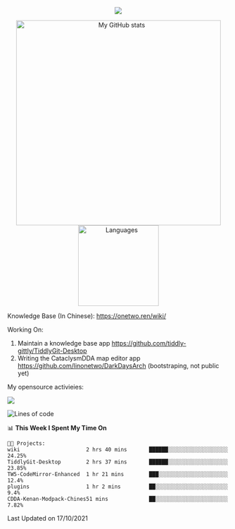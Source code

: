 <a href="https://github.com/linonetwo">
    <p align="center">
        <img src="https://github-profile-trophy.vercel.app/?username=linonetwo&column=7&theme=onedark"/>
    </p>
</a>
<a align="center" href="https://github.com/linonetwo">
  <p align="center">
    <img src="https://github-readme-stats.vercel.app/api?username=linonetwo&show_icons=true&count_private=true" alt="My GitHub stats" width="465"/>
    <img src="https://github-readme-stats.vercel.app/api/top-langs/?username=linonetwo&layout=compact&langs_count=10" alt="Languages" height="183">
  </p>
</a>

Knowledge Base (In Chinese): https://onetwo.ren/wiki/

Working On: 

1. Maintain a knowledge base app https://github.com/tiddly-gittly/TiddlyGit-Desktop
1. Writing the CataclysmDDA map editor app https://github.com/linonetwo/DarkDaysArch (bootstraping, not public yet)

My opensource activieies:

![](https://visitor-badge.glitch.me/badge?page_id=linonetwo.linonetwo)

<!--START_SECTION:waka-->
![Lines of code](https://img.shields.io/badge/From%20Hello%20World%20I%27ve%20Written-2.5%20million%20lines%20of%20code-blue)

📊 **This Week I Spent My Time On** 

```text
🐱‍💻 Projects: 
wiki                     2 hrs 40 mins       ██████░░░░░░░░░░░░░░░░░░░   24.25% 
TiddlyGit-Desktop        2 hrs 37 mins       ██████░░░░░░░░░░░░░░░░░░░   23.85% 
TW5-CodeMirror-Enhanced  1 hr 21 mins        ███░░░░░░░░░░░░░░░░░░░░░░   12.4% 
plugins                  1 hr 2 mins         ██░░░░░░░░░░░░░░░░░░░░░░░   9.4% 
CDDA-Kenan-Modpack-Chines51 mins             ██░░░░░░░░░░░░░░░░░░░░░░░   7.82%

```


 Last Updated on 17/10/2021
<!--END_SECTION:waka-->
